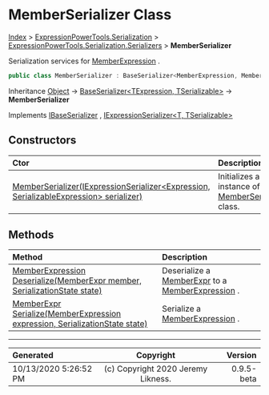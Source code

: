 ﻿# MemberSerializer Class

[Index](../index.md) > [ExpressionPowerTools.Serialization](ExpressionPowerTools.Serialization.a.md) > [ExpressionPowerTools.Serialization.Serializers](ExpressionPowerTools.Serialization.Serializers.n.md) > **MemberSerializer**

Serialization services for [MemberExpression](https://docs.microsoft.com/dotnet/api/system.linq.expressions.memberexpression) .

```csharp
public class MemberSerializer : BaseSerializer<MemberExpression, MemberExpr>, IExpressionSerializer<MemberExpression, MemberExpr>, IBaseSerializer
```

Inheritance [Object](https://docs.microsoft.com/dotnet/api/system.object) → [BaseSerializer&lt;TExpression, TSerializable>](ExpressionPowerTools.Serialization.Serializers.BaseSerializer`2.cs.md) → **MemberSerializer**

Implements  [IBaseSerializer](ExpressionPowerTools.Serialization.Signatures.IBaseSerializer.i.md) ,  [IExpressionSerializer&lt;T, TSerializable>](ExpressionPowerTools.Serialization.Signatures.IExpressionSerializer`2.i.md) 

## Constructors

| Ctor | Description |
| :-- | :-- |
| [MemberSerializer(IExpressionSerializer&lt;Expression, SerializableExpression> serializer)](ExpressionPowerTools.Serialization.Serializers.MemberSerializer.ctor.md#memberserializeriexpressionserializerexpression-serializableexpression-serializer) | Initializes a new instance of the [MemberSerializer](ExpressionPowerTools.Serialization.Serializers.MemberSerializer.cs.md) class. |
## Methods

| Method | Description |
| :-- | :-- |
| [MemberExpression Deserialize(MemberExpr member, SerializationState state)](ExpressionPowerTools.Serialization.Serializers.MemberSerializer.Deserialize.m.md) | Deserialize a [MemberExpr](ExpressionPowerTools.Serialization.Serializers.MemberExpr.cs.md) to a [MemberExpression](https://docs.microsoft.com/dotnet/api/system.linq.expressions.memberexpression) . |
| [MemberExpr Serialize(MemberExpression expression, SerializationState state)](ExpressionPowerTools.Serialization.Serializers.MemberSerializer.Serialize.m.md) | Serialize a [MemberExpression](https://docs.microsoft.com/dotnet/api/system.linq.expressions.memberexpression) . |

---

| Generated | Copyright | Version |
| :-- | :-: | --: |
| 10/13/2020 5:26:52 PM | (c) Copyright 2020 Jeremy Likness. | 0.9.5-beta |
